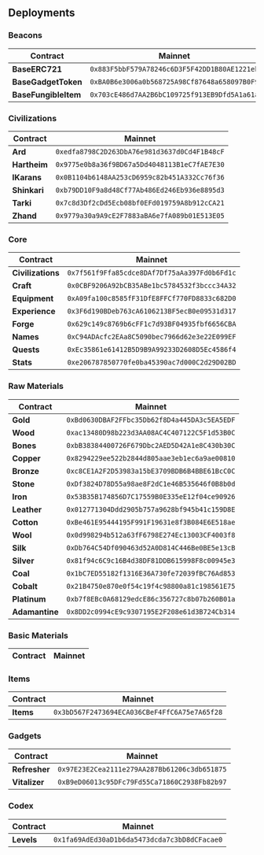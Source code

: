 ## Deployments

### Beacons

| Contract             | Mainnet                                      |
| -------------------- | -------------------------------------------- |
| **BaseERC721**       | `0x883F5bbF579A78246c6D3F5F42DD1B80AE1221eb` |
| **BaseGadgetToken**  | `0xBA0B6e3006a0b568725A98Cf87648a658097B0F9` |
| **BaseFungibleItem** | `0x703cE486d7AA2B6bC109725f913EB9Dfd5A1a61a` |

### Civilizations

| Contract     | Mainnet                                      |
| ------------ | -------------------------------------------- |
| **Ard**      | `0xedfa8798C2D263DbA76e981d3637d0Cd4F1B48cF` |
| **Hartheim** | `0x9775e0b8a36f9BD67a5Dd4048113B1eC7fAE7E30` |
| **IKarans**  | `0x0B1104b6148AA253cD6959c82b451A332Cc76f36` |
| **Shinkari** | `0xb79DD10F9a8d48Cf77Ab486Ed246Eb936e8895d3` |
| **Tarki**    | `0x7c8d3Df2cDd5Ecb08bf0EFd019759A8b912cCA21` |
| **Zhand**    | `0x9779a30a9A9cE2F7883aBA6e7fA089b01E513E05` |

### Core

| Contract          | Mainnet                                      |
| ----------------- | -------------------------------------------- |
| **Civilizations** | `0x7f561f9Ffa85cdce8DAf7Df75aAa397Fd0b6Fd1c` |
| **Craft**         | `0x0CBF9206A92bCB35ABe1bc5784532f3bccc34A32` |
| **Equipment**     | `0xA09fa100c8585fF31DfE8FFCf770FD8833c682D0` |
| **Experience**    | `0x3F6d190BDeb763cA6106213BF5ecB0e09531d317` |
| **Forge**         | `0x629c149c8769b6cFF1c7d93BF04935fbf6656CBA` |
| **Names**         | `0xC94ADAcfc2EAa8C5090bec7966d62e3e22E099EF` |
| **Quests**        | `0xEc35861e61412B5D9B9A99233D2608D5Ec4586f4` |
| **Stats**         | `0xe206787850770fe0ba45390ac7d000C2d29D02BD` |

### Raw Materials

| Contract       | Mainnet                                      |
| -------------- | -------------------------------------------- |
| **Gold**       | `0xBd0630DBAF2FFbc35Db62f8D4a445DA3c5EA5EDF` |
| **Wood**       | `0xac13480D98b223d3AA08AC4C407122C5F1d53B0C` |
| **Bones**      | `0xbB38384400726F679Dbc2AED5D42A1e8C430b30C` |
| **Copper**     | `0x8294229ee522b2844d805aae3eb1ec6a9ae00810` |
| **Bronze**     | `0xc8CE1A2F2D53983a15bE3709BDB6B4BBE61BcC0C` |
| **Stone**      | `0xDf3824D78D55a98ae8F2dC1e46B535646f0B8b0d` |
| **Iron**       | `0x53B35B174856D7C17559B0E335eE12f04ce90926` |
| **Leather**    | `0x012771304Ddd2905b757a9628bf945b41c159D8E` |
| **Cotton**     | `0xBe461E95444195F991F19631e8f3B084E6E518ae` |
| **Wool**       | `0x0d998294b512a63fF6798E274Ec13003CF4003f8` |
| **Silk**       | `0xDb764C54Df090463d52A0D814C446Be0BE5e13cB` |
| **Silver**     | `0x81f94c6C9c16B4d38DF81DDB615998F8c00945e3` |
| **Coal**       | `0x1bC7ED55182f1316E36A730fe72039fBC76Ad853` |
| **Cobalt**     | `0x21B4750e870e0f54c19f4c98800a81c198561E75` |
| **Platinum**   | `0xb7f8EBc0A68129edcE86c356727c8b07b260B01a` |
| **Adamantine** | `0x8DD2c0994cE9c9307195E2F208e61d3B724Cb314` |

### Basic Materials

| Contract | Mainnet |
| -------- | ------- |

### Items

| Contract  | Mainnet                                      |
| --------- | -------------------------------------------- |
| **Items** | `0x3bD567F2473694ECA036CBeF4FfC6A75e7A65f28` |

### Gadgets

| Contract      | Mainnet                                      |
| ------------- | -------------------------------------------- |
| **Refresher** | `0x97E23E2Cea2111e279AA287Bb61206c3db651875` |
| **Vitalizer** | `0xB9eD06013c95DFc79Fd55Ca71860C2938Fb82b97` |

### Codex

| Contract   | Mainnet                                      |
| ---------- | -------------------------------------------- |
| **Levels** | `0x1fa69AdEd30aD1b6da5473dcda7c3bD8dCFacae0` |
